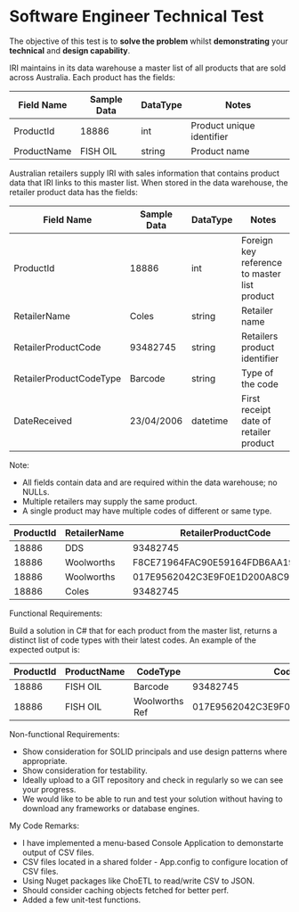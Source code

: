 # Software Engineer Technical Test

The objective of this test is to **solve the problem** whilst **demonstrating** your **technical** and **design capability**.

IRI maintains in its data warehouse a master list of all products that are sold across Australia. Each product has the fields:

| Field Name | Sample Data | DataType | Notes |
| --- | --- | --- | --- |
| ProductId | 18886 | int | Product unique identifier |
| ProductName | FISH OIL | string | Product name |

Australian retailers supply IRI with sales information that contains product data that IRI links to this master list. When stored in the data warehouse, the retailer product data has the fields:

| Field Name | Sample Data | DataType | Notes |
| --- | --- | --- | --- |
| ProductId | 18886 | int | Foreign key reference to master list product |
| RetailerName | Coles | string | Retailer name |
| RetailerProductCode | 93482745 | string | Retailers product identifier |
| RetailerProductCodeType | Barcode | string | Type of the code |
| DateReceived | 23/04/2006 | datetime | First receipt date of retailer product |

Note:

- All fields contain data and are required within the data warehouse; no NULLs.
- Multiple retailers may supply the same product.
- A single product may have multiple codes of different or same type.

| ProductId | RetailerName | RetailerProductCode | RetailerProductCodeType | DateReceived |
| --- | --- | --- | --- | --- |
| 18886 | DDS | 93482745 | Barcode | 16/05/2010 |
| 18886 | Woolworths | F8CE71964FAC90E59164FDB6AA19B10A | Woolworths Ref | 9/05/2017 |
| 18886 | Woolworths | 017E9562042C3E9F0E1D200A8C915052 | Woolworths Ref | 3/10/2017 |
| 18886 | Coles | 93482745 | Barcode | 23/04/2006 |

Functional Requirements:

Build a solution in C# that for each product from the master list, returns a distinct list of code types with their latest codes. An example of the expected output is:

| ProductId | ProductName | CodeType | Code |
| --- | --- | --- | --- |
| 18886 | FISH OIL | Barcode | 93482745 |
| 18886 | FISH OIL | Woolworths Ref | 017E9562042C3E9F0E1D200A8C915052 |

Non-functional Requirements:

- Show consideration for SOLID principals and use design patterns where appropriate.
- Show consideration for testability.
- Ideally upload to a GIT repository and check in regularly so we can see your progress.
- We would like to be able to run and test your solution without having to download any frameworks or database engines.

My Code Remarks:
- I have implemented a menu-based Console Application to demonstarte output of CSV files. 
- CSV files located in a shared folder - App.config to configure location of CSV files.
- Using Nuget packages like ChoETL to read/write CSV to JSON.
- Should consider caching objects fetched for better perf. 
- Added a few unit-test functions.
